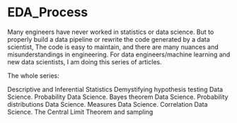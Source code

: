 # EDA_Process





Many engineers have never worked in statistics or data science.
But to properly build a data pipeline or rewrite the code generated by a data scientist,
The code is easy to maintain, and there are many nuances and misunderstandings in engineering.
For data engineers/machine learning and new data scientists, I am doing this series of articles. 

The whole series:

Descriptive and Inferential Statistics
Demystifying hypothesis testing
Data Science. Probability
Data Science. Bayes theorem
Data Science. Probability distributions
Data Science. Measures
Data Science. Correlation
Data Science. The Central Limit Theorem and sampling


